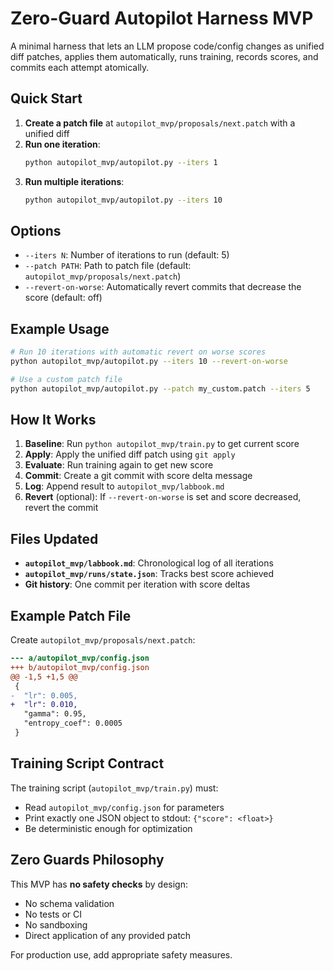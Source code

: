 # Zero-Guard Autopilot Harness MVP

A minimal harness that lets an LLM propose code/config changes as unified diff patches, applies them automatically, runs training, records scores, and commits each attempt atomically.

## Quick Start

1. **Create a patch file** at `autopilot_mvp/proposals/next.patch` with a unified diff
2. **Run one iteration**:
   ```bash
   python autopilot_mvp/autopilot.py --iters 1
   ```
3. **Run multiple iterations**:
   ```bash
   python autopilot_mvp/autopilot.py --iters 10
   ```

## Options

- `--iters N`: Number of iterations to run (default: 5)
- `--patch PATH`: Path to patch file (default: `autopilot_mvp/proposals/next.patch`)
- `--revert-on-worse`: Automatically revert commits that decrease the score (default: off)

## Example Usage

```bash
# Run 10 iterations with automatic revert on worse scores
python autopilot_mvp/autopilot.py --iters 10 --revert-on-worse

# Use a custom patch file
python autopilot_mvp/autopilot.py --patch my_custom.patch --iters 5
```

## How It Works

1. **Baseline**: Run `python autopilot_mvp/train.py` to get current score
2. **Apply**: Apply the unified diff patch using `git apply`
3. **Evaluate**: Run training again to get new score
4. **Commit**: Create a git commit with score delta message
5. **Log**: Append result to `autopilot_mvp/labbook.md`
6. **Revert** (optional): If `--revert-on-worse` is set and score decreased, revert the commit

## Files Updated

- **`autopilot_mvp/labbook.md`**: Chronological log of all iterations
- **`autopilot_mvp/runs/state.json`**: Tracks best score achieved
- **Git history**: One commit per iteration with score deltas

## Example Patch File

Create `autopilot_mvp/proposals/next.patch`:

```diff
--- a/autopilot_mvp/config.json
+++ b/autopilot_mvp/config.json
@@ -1,5 +1,5 @@
 {
-  "lr": 0.005,
+  "lr": 0.010,
   "gamma": 0.95,
   "entropy_coef": 0.0005
 }
```

## Training Script Contract

The training script (`autopilot_mvp/train.py`) must:
- Read `autopilot_mvp/config.json` for parameters
- Print exactly one JSON object to stdout: `{"score": <float>}`
- Be deterministic enough for optimization

## Zero Guards Philosophy

This MVP has **no safety checks** by design:
- No schema validation
- No tests or CI
- No sandboxing
- Direct application of any provided patch

For production use, add appropriate safety measures.